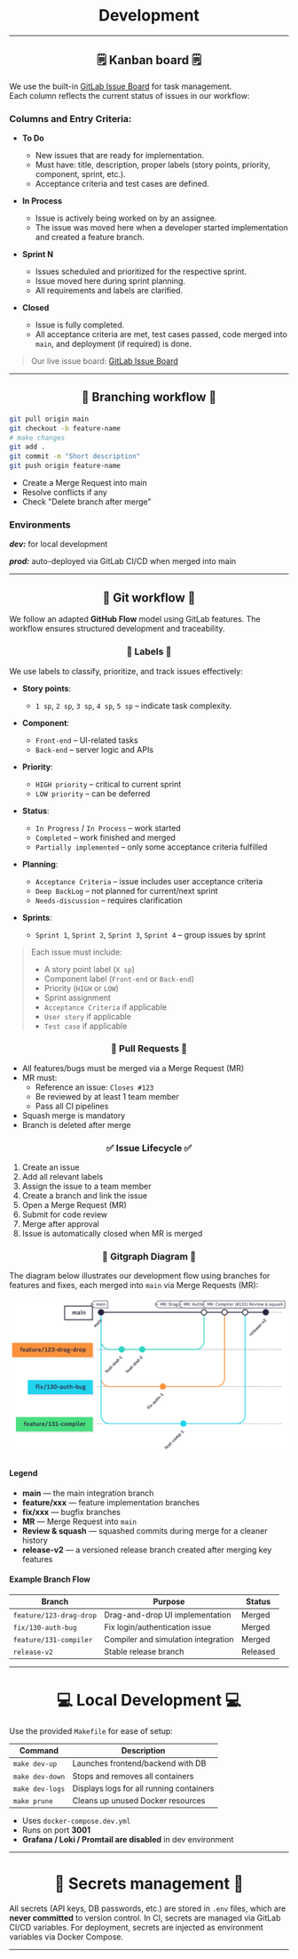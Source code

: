 
# <div align="center"> ️Development </div>

---

## <div align="center"> 🗒️ Kanban board 🗒️ </div>

We use the built-in [GitLab Issue Board](https://gitlab.pg.innopolis.university/team-45/visual-circuit-designer/-/boards) for task management.  
Each column reflects the current status of issues in our workflow:

### Columns and Entry Criteria:

- **To Do**
    - New issues that are ready for implementation.
    - Must have: title, description, proper labels (story points, priority, component, sprint, etc.).
    - Acceptance criteria and test cases are defined.

- **In Process**
    - Issue is actively being worked on by an assignee.
    - The issue was moved here when a developer started implementation and created a feature branch.

- **Sprint N**
    - Issues scheduled and prioritized for the respective sprint.
    - Issue moved here during sprint planning.
    - All requirements and labels are clarified.

- **Closed**
    - Issue is fully completed.
    - All acceptance criteria are met, test cases passed, code merged into `main`, and deployment (if required) is done.

> Our live issue board: [GitLab Issue Board](https://gitlab.pg.innopolis.university/team-45/visual-circuit-designer/-/boards)

---

## <div align="center"> 🔨 Branching workflow 🔨 </div>

```bash
git pull origin main
git checkout -b feature-name
# make changes
git add .
git commit -m "Short description"
git push origin feature-name
```
- Create a Merge Request into main
- Resolve conflicts if any
- Check "Delete branch after merge"
### Environments
_**dev:**_ for local development

_**prod:**_ auto-deployed via GitLab CI/CD when merged into main

---

## <div align="center"> 💾 Git workflow 💾 </div>

We follow an adapted **GitHub Flow** model using GitLab features. The workflow ensures structured development and traceability.

### <div align="center"> 🔖 Labels 🔖 </div>

We use labels to classify, prioritize, and track issues effectively:

- **Story points**:
    - `1 sp`, `2 sp`, `3 sp`, `4 sp`, `5 sp` – indicate task complexity.

- **Component**:
    - `Front-end` – UI-related tasks
    - `Back-end` – server logic and APIs

- **Priority**:
    - `HIGH priority` – critical to current sprint
    - `LOW priority` – can be deferred

- **Status**:
    - `In Progress` / `In Process` – work started
    - `Completed` – work finished and merged
    - `Partially implemented` – only some acceptance criteria fulfilled

- **Planning**:
    - `Acceptance Criteria` – issue includes user acceptance criteria
    - `Deep BackLog` – not planned for current/next sprint
    - `Needs-discussion` – requires clarification

- **Sprints**:
    - `Sprint 1`, `Sprint 2`, `Sprint 3`, `Sprint 4` – group issues by sprint

> Each issue must include:
> - A story point label (`X sp`)
> - Component label (`Front-end` or `Back-end`)
> - Priority (`HIGH` or `LOW`)
> - Sprint assignment
> - `Acceptance Criteria` if applicable
> - `User story` if applicable
> - `Test case` if applicable



### <div align="center"> 🚀 Pull Requests 🚀 </div>

- All features/bugs must be merged via a Merge Request (MR)
- MR must:
    - Reference an issue: `Closes #123`
    - Be reviewed by at least 1 team member
    - Pass all CI pipelines
- Squash merge is mandatory
- Branch is deleted after merge


### <div align="center"> ✅ Issue Lifecycle ✅ </div>

1. Create an issue
2. Add all relevant labels
3. Assign the issue to a team member
4. Create a branch and link the issue
5. Open a Merge Request (MR)
6. Submit for code review
7. Merge after approval
8. Issue is automatically closed when MR is merged



### <div align="center"> 🧭 Gitgraph Diagram 🧭 </div>

The diagram below illustrates our development flow using branches for features and fixes, each merged into `main` via Merge Requests (MR):

![Deployment Diagram](./docs/development/dia.png)

####  Legend

- **main** — the main integration branch
- **feature/xxx** — feature implementation branches
- **fix/xxx** — bugfix branches
- **MR** — Merge Request into `main`
- **Review & squash** — squashed commits during merge for a cleaner history
- **release-v2** — a versioned release branch created after merging key features

####  Example Branch Flow

| Branch                 | Purpose                              | Status   |
|------------------------|--------------------------------------|----------|
| `feature/123-drag-drop`| Drag-and-drop UI implementation      |  Merged |
| `fix/130-auth-bug`     | Fix login/authentication issue       |  Merged |
| `feature/131-compiler` | Compiler and simulation integration  |  Merged |
| `release-v2`           | Stable release branch                |  Released |

---

# <div align="center"> 💻 Local Development 💻 </div>

Use the provided `Makefile` for ease of setup:

| Command         | Description                                 |
|----------------|---------------------------------------------|
| `make dev-up`   | Launches frontend/backend with DB           |
| `make dev-down` | Stops and removes all containers            |
| `make dev-logs` | Displays logs for all running containers    |
| `make prune`    | Cleans up unused Docker resources           |

- Uses `docker-compose.dev.yml`
- Runs on port **3001**
- **Grafana / Loki / Promtail are disabled** in dev environment

---

# <div align="center"> 📁 Secrets management 📁 </div>
All secrets (API keys, DB passwords, etc.) are stored in `.env` files, which are **never committed** to version control. In CI, secrets are managed via GitLab CI/CD variables. For deployment, secrets are injected as environment variables via Docker Compose.

---